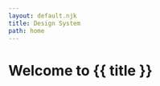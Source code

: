 ```yaml
---
layout: default.njk
title: Design System
path: home
---
```


<div>
  <h1>Welcome to {{ title }}</h1>
</div>